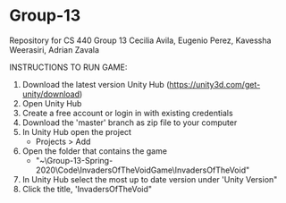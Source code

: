 # Group-13
Repository for CS 440 Group 13
Cecilia Avila, Eugenio Perez, Kavessha Weerasiri, Adrian Zavala

INSTRUCTIONS TO RUN GAME:
1. Download the latest version Unity Hub (https://unity3d.com/get-unity/download)
2. Open Unity Hub
3.  Create a free account or login in with existing credentials
4. Download the 'master' branch as zip file to your computer
5. In Unity Hub open the project
      - Projects > Add 
6. Open the folder that contains the game
      - "~\Group-13-Spring-2020\Code\InvadersOfTheVoidGame\InvadersOfTheVoid"
7. In Unity Hub select the most up to date version under 'Unity Version"
8. Click the title, 'InvadersOfTheVoid"
